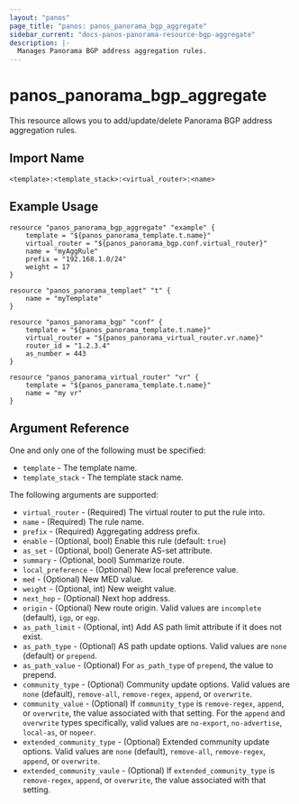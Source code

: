 ```yaml
---
layout: "panos"
page_title: "panos: panos_panorama_bgp_aggregate"
sidebar_current: "docs-panos-panorama-resource-bgp-aggregate"
description: |-
  Manages Panorama BGP address aggregation rules.
---
```


# panos_panorama_bgp_aggregate

This resource allows you to add/update/delete Panorama BGP address aggregation
rules.


## Import Name

```
<template>:<template_stack>:<virtual_router>:<name>
```


## Example Usage

```hcl
resource "panos_panorama_bgp_aggregate" "example" {
    template = "${panos_panorama_template.t.name}"
    virtual_router = "${panos_panorama_bgp.conf.virtual_router}"
    name = "myAggRule"
    prefix = "192.168.1.0/24"
    weight = 17
}

resource "panos_panorama_templaet" "t" {
    name = "myTemplate"
}

resource "panos_panorama_bgp" "conf" {
    template = "${panos_panorama_template.t.name}"
    virtual_router = "${panos_panorama_virtual_router.vr.name}"
    router_id = "1.2.3.4"
    as_number = 443
}

resource "panos_panorama_virtual_router" "vr" {
    template = "${panos_panorama_template.t.name}"
    name = "my vr"
}
```

## Argument Reference

One and only one of the following must be specified:

* `template` - The template name.
* `template_stack` - The template stack name.

The following arguments are supported:

* `virtual_router` - (Required) The virtual router to put the rule into.
* `name` - (Required) The rule name.
* `prefix` - (Required) Aggregating address prefix.
* `enable` - (Optional, bool) Enable this rule (default: `true`)
* `as_set` - (Optional, bool) Generate AS-set attribute.
* `summary` - (Optional, bool) Summarize route.
* `local_preference` - (Optional) New local preference value.
* `med` - (Optional) New MED value.
* `weight` - (Optional, int) New weight value.
* `next_hop` - (Optional) Next hop address.
* `origin` - (Optional) New route origin.  Valid values are `incomplete`
  (default), `igp`, or `egp`.
* `as_path_limit` - (Optional, int) Add AS path limit attribute if it does
  not exist.
* `as_path_type` - (Optional) AS path update options.  Valid values are
  `none` (default) or `prepend`.
* `as_path_value` - (Optional) For `as_path_type` of `prepend`, the value to
  prepend.
* `community_type` - (Optional) Community update options.  Valid values are
  `none` (default), `remove-all`, `remove-regex`, `append`, or `overwrite`.
* `community_value` - (Optional) If `community_type` is `remove-regex`,
  `append`, or `overwrite`, the value associated with that setting.  For the
  `append` and `overwrite` types specifically, valid values are
  `no-export`, `no-advertise`, `local-as`, or `nopeer`.
* `extended_community_type` - (Optional) Extended community update options.  Valid
  values are `none` (default), `remove-all`, `remove-regex`, `append`, or `overwrite`.
* `extended_community_vaule` - (Optional) If `extended_community_type` is
  `remove-regex`, `append`, or `overwrite`, the value associated with that setting.
